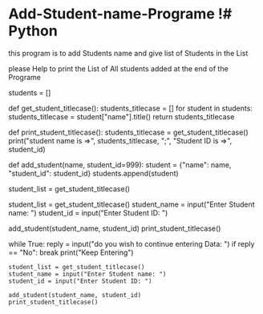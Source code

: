 # Add-Student-name-Programe !# Python
this program is to add Students name and give list of Students in the List

please Help to print the List of All students added at the end of the Programe


students = []


def get_student_titlecase():
    students_titlecase = []
    for student in students:
        students_titlecase = student["name"].title()
    return students_titlecase


def print_student_titlecase():
    students_titlecase = get_student_titlecase()
    print("student name is =>", students_titlecase, ";", "Student ID is =>", student_id)


def add_student(name, student_id=999):
    student = {"name": name, "student_id": student_id}
    students.append(student)


student_list = get_student_titlecase()

student_list = get_student_titlecase()
student_name = input("Enter Student name: ")
student_id = input("Enter Student ID: ")

add_student(student_name, student_id)
print_student_titlecase()


while True:
    reply = input("do you wish to continue entering Data: ")
    if reply == "No": break
    print("Keep Entering")


    student_list = get_student_titlecase()
    student_name = input("Enter Student name: ")
    student_id = input("Enter Student ID: ")

    add_student(student_name, student_id)
    print_student_titlecase()





